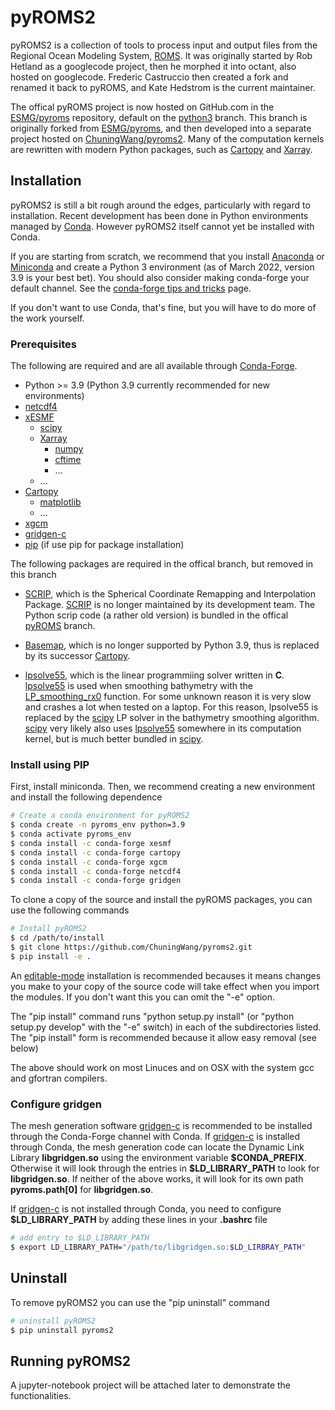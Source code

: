 # pyROMS2

pyROMS2 is a collection of tools to process input and output files from the Regional Ocean Modeling System, [ROMS].
It was originally started by Rob Hetland as a googlecode project, then he morphed it into octant, also hosted on googlecode.
Frederic Castruccio then created a fork and renamed it back to pyROMS, and Kate Hedstrom is the current maintainer.

The offical pyROMS project is now hosted on GitHub.com in the [ESMG/pyroms] repository, default on the [python3] branch.
This branch is originally forked from [ESMG/pyroms], and then developed into a separate project hosted on [ChuningWang/pyroms2].
Many of the computation kernels are rewritten with modern Python packages, such as [Cartopy] and [Xarray].

## Installation

pyROMS2 is still a bit rough around the edges, particularly with regard to installation.
Recent development has been done in Python environments managed by [Conda].
However pyROMS2 itself cannot yet be installed with Conda.

If you are starting from scratch, we recommend that you install [Anaconda] or [Miniconda]
and create a Python 3 environment (as of March 2022, version 3.9 is your best bet).
You should also consider making conda-forge your default channel. See the [conda-forge tips and tricks] page.

If you don't want to use Conda, that's fine, but you will have to do more of the work yourself.

### Prerequisites

The following are required and are all available through [Conda-Forge].

  * Python >= 3.9 (Python 3.9 currently recommended for new environments)
  * [netcdf4]
  * [xESMF]
    * [scipy]
    * [Xarray]
      * [numpy]
      * [cftime]
      * ...
    * ...
  * [Cartopy]
    * [matplotlib]
    * ...
  * [xgcm]
  * [gridgen-c]
  * [pip] (if use pip for package installation)

The following packages are required in the offical branch, but removed in this branch

  * [SCRIP], which is the Spherical Coordinate Remapping and Interpolation Package.
[SCRIP] is no longer maintained by its development team.
The Python scrip code (a rather old version) is bundled in the offical
[pyROMS](https://github.com/ESMG/pyroms/tree/python3/pyroms/external/scrip) branch.

  * [Basemap], which is no longer supported by Python 3.9, thus is replaced by its successor [Cartopy].

  * [lpsolve55], which is the linear programmiing solver written in **C**.
[lpsolve55] is used when smoothing bathymetry with the
[LP_smoothing_rx0](https://github.com/ChuningWang/pyroms2/tree/main/pyroms/bathy_tools/lp_smoothing.py) function.
For some unknown reason it is very slow and crashes a lot when tested on a laptop.
For this reason, lpsolve55 is replaced by the [scipy] LP solver in the bathymetry smoothing algorithm.
[scipy] very likely also uses [lpsolve55] somewhere in its computation kernel, but is much better bundled in [scipy].

### Install using PIP

First, install miniconda. Then, we recommend creating a new environment and install the following dependence

```bash
# Create a conda environment for pyROMS2
$ conda create -n pyroms_env python=3.9
$ conda activate pyroms_env
$ conda install -c conda-forge xesmf
$ conda install -c conda-forge cartopy
$ conda install -c conda-forge xgcm
$ conda install -c conda-forge netcdf4
$ conda install -c conda-forge gridgen
```

To clone a copy of the source and install the pyROMS packages, you can use the following commands
```bash
# Install pyROMS2
$ cd /path/to/install
$ git clone https://github.com/ChuningWang/pyroms2.git
$ pip install -e .
```

An [editable-mode](https://pip.pypa.io/en/stable/reference/pip_install/#editable-installs)
installation is recommended becauses it means changes you make to your copy of the source code will take effect when you import the modules.
If you don't want this you can omit the "-e" option.

The "pip install" command runs "python setup.py install" (or "python setup.py develop" with the "-e" switch) in each of the subdirectories listed.
The "pip install" form is recommended because it allow easy removal (see below)

The above should work on most Linuces and on OSX with the system gcc and gfortran compilers.

### Configure gridgen

The mesh generation software [gridgen-c] is recommended to be installed through the Conda-Forge channel with Conda.
If [gridgen-c] is installed through Conda, the mesh generation code can locate the Dynamic Link Library **libgridgen.so** using the environment variable **\$CONDA_PREFIX**.
Otherwise it will look through the entries in **\$LD_LIBRARY_PATH** to look for **libgridgen.so**.
If neither of the above works, it will look for its own path **pyroms.__path__[0]** for **libgridgen.so**.

If [gridgen-c] is not installed through Conda, you need to configure **\$LD_LIBRARY_PATH** by adding these lines in your **.bashrc** file

```bash
# add entry to $LD_LIBRARY_PATH
$ export LD_LIBRARY_PATH="/path/to/libgridgen.so:$LD_LIRBRAY_PATH"
```

## Uninstall

To remove pyROMS2 you can use the "pip uninstall" command

```bash
# uninstall pyROMS2
$ pip uninstall pyroms2
```

## Running pyROMS2

A jupyter-notebook project will be attached later to demonstrate the functionalities.


[ChuningWang/pyroms2]: https://github.com/ChuningWang/pyroms2
[ROMS]: https://www.myroms.org/
[ESMG/pyroms]: https://github.com/ESMG/pyroms
[python3]: https://github.com/ESMG/pyroms/tree/python3
[Cartopy]: https://scitools.org.uk/cartopy/docs/latest/
[Xarray]: https://xarray.pydata.org/en/stable/index.html
[Conda]: https://docs.conda.io/en/latest/
[Anaconda]: https://www.anaconda.com/
[Miniconda]: https://docs.conda.io/en/latest/miniconda.html
[conda-forge tips and tricks]: https://conda-forge.org/docs/user/tipsandtricks.html
[Conda-Forge]: https://conda-forge.org/
[xESMF]: https://xesmf.readthedocs.io/en/latest/
[numpy]: https://numpy.org/
[scipy]: https://www.scipy.org/
[netcdf4]: https://unidata.github.io/netcdf4-python/netCDF4/index.html
[matplotlib]: https://matplotlib.org/
[cftime]: https://unidata.github.io/cftime/
[gridgen-c]: https://anaconda.org/conda-forge/gridgen
[pip]: https://pypi.org/project/pip/
[SCRIP]: https://github.com/SCRIP-Project/SCRIP
[Basemap]: https://basemaptutorial.readthedocs.io/en/latest/
[lpsolve55]: http://lpsolve.sourceforge.net/5.5/index.htm
[xgcm]: https://xgcm.readthedocs.io/en/latest/index.html
